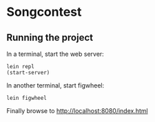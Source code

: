 # Songcontest

## Running the project

In a terminal, start the web server:

    lein repl
    (start-server)

In another terminal, start figwheel:

    lein figwheel

Finally browse to
[http://localhost:8080/index.html](http://localhost:8080/index.html)